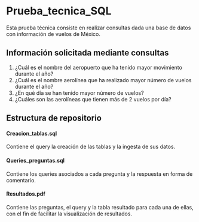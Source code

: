 # Prueba_tecnica_SQL
Esta prueba técnica consiste en realizar consultas dada una base de datos con información de vuelos de México. 

## Información solicitada mediante consultas
1) ¿Cuál es el nombre del aeropuerto que ha tenido mayor movimiento durante el año?
2) ¿Cuál es el nombre aerolínea que ha realizado mayor número de vuelos durante el año?
3) ¿En qué día se han tenido mayor número de vuelos?
4) ¿Cuáles son las aerolíneas que tienen más de 2 vuelos por día?

## Estructura de repositorio
#### Creacion_tablas.sql 
Contiene el query la creación de las tablas y la ingesta de sus datos. 
#### Queries_preguntas.sql 
Contiene los queries asociados a cada pregunta y la respuesta en forma de comentario.
#### Resultados.pdf 
Contiene las preguntas, el query y la tabla resultado para cada una de ellas, con el fin de facilitar la visualización de resultados.
